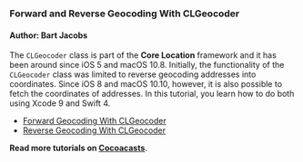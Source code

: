 ### Forward and Reverse Geocoding With CLGeocoder

#### Author: Bart Jacobs

The `CLGeocoder` class is part of the **Core Location** framework and it has been around since iOS 5 and macOS 10.8. Initially, the functionality of the `CLGeocoder` class was limited to reverse geocoding addresses into coordinates. Since iOS 8 and macOS 10.10, however, it is also possible to fetch the coordinates of addresses. In this tutorial, you learn how to do both using Xcode 9 and Swift 4.

- [Forward Geocoding With CLGeocoder](https://cocoacasts.com/forward-and-reverse-geocoding-with-clgeocoder-part-1/)
- [Reverse Geocoding With CLGeocoder](https://cocoacasts.com/forward-and-reverse-geocoding-with-clgeocoder-part-2/)

**Read more tutorials on [Cocoacasts](https://cocoacasts.com/)**.
